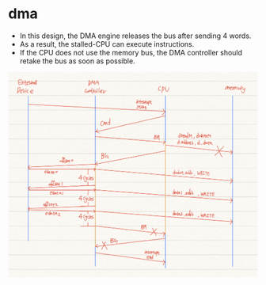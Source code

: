 # dma

- In this design, the DMA engine releases the bus after sending 4 words.
- As a result, the stalled-CPU can execute instructions.
- If the CPU does not use the memory bus, the DMA controller should retake the bus as soon as possible.

![alt text](image.png)
